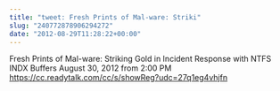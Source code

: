```yaml
---
title: "tweet: Fresh Prints of Mal-ware: Striki"
slug: "240772878906294272"
date: "2012-08-29T11:28:22+00:00"
---
```

Fresh Prints of Mal-ware: Striking Gold in Incident Response with NTFS INDX Buffers
August 30, 2012 from 2:00 PM https://cc.readytalk.com/cc/s/showReg?udc=27q1eg4vhjfn